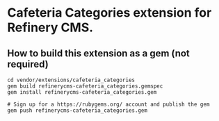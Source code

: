 # Cafeteria Categories extension for Refinery CMS.

## How to build this extension as a gem (not required)

    cd vendor/extensions/cafeteria_categories
    gem build refinerycms-cafeteria_categories.gemspec
    gem install refinerycms-cafeteria_categories.gem

    # Sign up for a https://rubygems.org/ account and publish the gem
    gem push refinerycms-cafeteria_categories.gem
